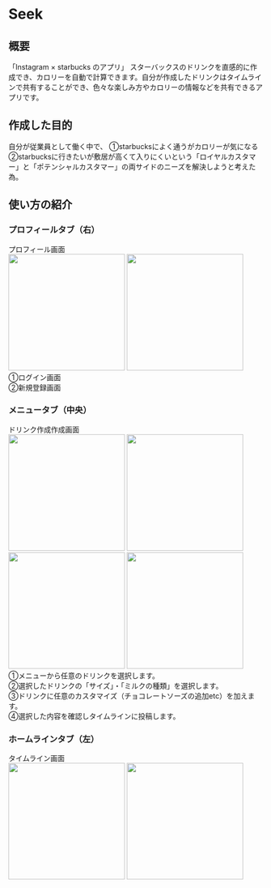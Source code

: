 # Seek
## 概要
「Instagram × starbucks のアプリ」
スターバックスのドリンクを直感的に作成でき、カロリーを自動で計算できます。自分が作成したドリンクはタイムラインで共有することができ、色々な楽しみ方やカロリーの情報などを共有できるアプリです。

## 作成した目的
自分が従業員として働く中で、
①starbucksによく通うがカロリーが気になる　　
②starbucksに行きたいが敷居が高くて入りにくいという「ロイヤルカスタマー」と「ポテンシャルカスタマー」の両サイドのニーズを解決しようと考えた為。

## 使い方の紹介

### プロフィールタブ（右）
プロフィール画面  
<img src="https://user-images.githubusercontent.com/75295738/112105417-bb415e00-8bef-11eb-8268-031bc4c5f94d.png" width="230px"> 
<img src="https://user-images.githubusercontent.com/75295738/112105434-c0061200-8bef-11eb-9aca-79921056d910.png" width="230px">   
①ログイン画面  
②新規登録画面

### メニュータブ（中央）
ドリンク作成作成画面    
<img src="https://user-images.githubusercontent.com/75295738/112105361-a795f780-8bef-11eb-8afc-6434c5a26211.png" width="230px">
<img src="https://user-images.githubusercontent.com/75295738/112105586-edeb5680-8bef-11eb-998f-3541906027eb.png" width="230px">
<img src="https://user-images.githubusercontent.com/75295738/112105602-f2b00a80-8bef-11eb-8ec7-22c272768459.png" width="230px">
<img src="https://user-images.githubusercontent.com/75295738/112105628-f80d5500-8bef-11eb-93cf-4a8330d4d9e3.png" width="230px">  
①メニューから任意のドリンクを選択します。  
②選択したドリンクの「サイズ」・「ミルクの種類」を選択します。  
③ドリンクに任意のカスタマイズ（チョコレートソーズの追加etc）を加えます。  
④選択した内容を確認しタイムラインに投稿します。

### ホームラインタブ（左）
タイムライン画面  
<img src="https://user-images.githubusercontent.com/75295738/112110971-ee3b2000-8bf6-11eb-88bf-a83bb1862dfb.png" width="230px">
<img src="https://user-images.githubusercontent.com/75295738/112110988-f2ffd400-8bf6-11eb-9099-e869850f7af2.png" width="230px"> 



